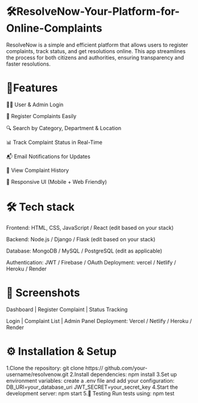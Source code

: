# 🛠️ResolveNow-Your-Platform-for-Online-Complaints
ResolveNow is a simple and efficient platform that allows users to register complaints, track status, and get resolutions online. This app streamlines the process for both citizens and authorities, ensuring transparency and faster resolutions.
# 🚀Features 
🧑‍💼 User & Admin Login

📝 Register Complaints Easily

🔍 Search by Category, Department & Location

📊 Track Complaint Status in Real-Time

📬 Email Notifications for Updates

📜 View Complaint History

📱 Responsive UI (Mobile + Web Friendly)
# 🛠️ Tech stack
Frontend: HTML, CSS, JavaScript / React (edit based on your stack)

Backend: Node.js / Django / Flask (edit based on your stack)

Database: MongoDB / MySQL / PostgreSQL (edit as applicable)

Authentication: JWT / Firebase / OAuth
Deployment: vercel / Netlify / Heroku / Render
# 📸 Screenshots
Dashboard | Register Complaint | Status Tracking

Login | Complaint List | Admin Panel
Deployment: Vercel / Netlify / Heroku / Render
# ⚙️ Installation & Setup
1.Clone the repository:
git clone https:// github.com/your-username/resolvenow.git
2.Install dependencies:
npm install
3.Set up environment variables:
create a .env file and add your configuration:
DB_URI=your_database_uri
JWT_SECRET=your_secret_key
4.Start the development server:
npm start
5.🧪 Testing 
Run tests using:
npm test
